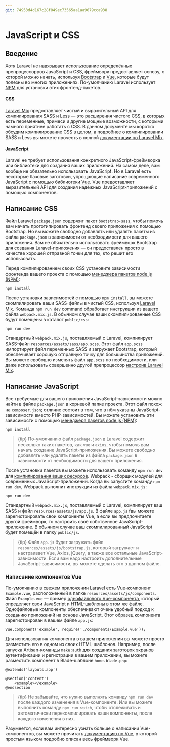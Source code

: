 ```yaml
---
git: 74953d4d167c28f849ec73565aa1aa9679cca938
---
```


# JavaScript и CSS 

<a name="introduction"></a>
## Введение

Хотя Laravel не навязывает использование определённых препроцессорров JavaScript и CSS, фреймворк предоставляет основу, с которой можно начать, используя [Bootstrap](https://getbootstrap.com/) и [Vue](https://vuejs.org), которые будут полезны во многих приложениях. По-умолчанию Laravel использует [NPM](https://www.npmjs.org) для установки этих фронтенд-пакетов.

#### CSS

[Laravel Mix](/docs/{{version}}/mix) предоставляет чистый и выразительный API для компилирования SASS и Less — это расширения чистого CSS, в которых есть переменные, примеси и другие мощные возможности, с которыми намного приятнее работать с CSS. В данном документе мы коротко обсудим компилирование CSS в целом, а подробнее о компилировании SASS и Less вы можете прочесть в полной [документации по Laravel Mix](/docs/{{version}}/mix).

#### JavaScript

Laravel не требует использования конкретного JavaScript-фреймворка или библиотеки для создания ваших приложений. На самом деле, вам вообще не обязательно использовать JavaScript. Но в Laravel есть некоторые базовые заготовки, упрощающие написание современного JavaScript с помощью библиотеки [Vue](https://vuejs.org). Vue предоставляет выразительный API для создания надёжных JavaScript-приложений с помощью компонентов.

<a name="writing-css"></a>
## Написание CSS

Файл Laravel `package.json` содержит пакет `bootstrap-sass`, чтобы помочь вам начать прототипировать фронтенд своего приложения с помощью Bootstrap. Но вы можете свободно добавлять или удалять пакеты из файла `package.json` в зависимости от необходимости для вашего приложения. Вам не обязательно использовать фреймворк Bootstrap для создания Laravel-приложения — он предоставлен просто в качестве хорошей отправной точки для тех, кто решит его использовать.

Перед компилированием своих CSS установите зависимости фронтенда вашего проекта с помощью [менеджера пакетов node.js (NPM)](https://www.npmjs.org):

    npm install

После установки зависимостей с помощью `npm install`, вы можете скомпилировать ваши SASS-файлы в чистый CSS, используя [Laravel Mix](/docs/{{version}}/mix#working-with-stylesheets). Команда `npm run dev` command обработает инструкции из вашего файла `webpack.mix.js`. В обычном случае ваши скомпилированные CSS будут помещены в каталог `public/css`:

    npm run dev

Стандартный `webpack.mix.js`, поставляемый с Laravel, компилирует SASS-файл `resources/assets/sass/app.scss`. Этот файл `app.scss` импортирует файл переменных SASS и загружает Bootstrap, который обеспечивает хорошую отправную точку для большинства приложений. Вы можете свободно изменять файл `app.scss` по необходимости, или даже использовать совершенно другой препроцессор [настроив Laravel Mix](/docs/{{version}}/mix).

<a name="writing-javascript"></a>
## Написание  JavaScript

Все требуемые для вашего приложения JavaScript-зависимости можно найти в файле `package.json` в корневой папке проекта. Этот файл похож на `composer.json`; отличие состоит в том, что в нём указаны JavaScript-зависимости вместо PHP-зависимостей. Вы можете установить эти зависимости с помощью [менеджера пакетов node.js (NPM)](https://www.npmjs.org):

    npm install

> {tip} По-умолчанию файл `package.json` в Laravel содержит несколько таких пакетов, как `vue` и `axios`, чтобы помочь вам начать создание JavaScript-приложения. Вы можете свободно добавлять или удалять пакеты из файла `package.json` в зависимости от необходимости для вашего приложения.

После установки пакетов вы можете использовать команду `npm run dev` для [компилирования ваших ресурсов](/docs/{{version}}/mix). Webpack - сборщик модулей для современных JavaScript-приложений. Когда вы запустите команду `npm run dev`, Webpack выполнит инструкции из файла `webpack.mix.js`:

    npm run dev

Стандартный `webpack.mix.js`, поставляемый с Laravel, компилирует ваш SASS и файл `resources/assets/js/app.js`. В файле `app.js` fвы можете зарегистрировать свои компоненты Vue, а если вы предпочитаете другой фреймворк, то настроить своё собственное JavaScript-приложение. В обычном случае ваш скомпилированный JavaScript будет помещён в папку `public/js`.

> {tip} Файл `app.js` будет загружать файл `resources/assets/js/bootstrap.js`, который загружает и настраивает Vue, Axios, jQuery, а также все остальные JavaScript-зависимости. Если вам надо настроить дополнительные JavaScript-зависимости, вы можете сделать это в данном файле.

<a name="writing-vue-components"></a>
### Написание компонентов Vue

По-умолчанию в свежем приложении Laravel есть Vue-компонент `Example.vue`, расположенный в папке `resources/assets/js/components`. Файл `Example.vue` — пример [однофайлового Vue-компонента](https://vuejs.org/guide/single-file-components), который определяет свои JavaScript и HTML-шаблоны в этом же файле. Однофайловые компоненты обеспечивают очень удобный подход к созданию приложений на основе JavaScript. Этот образец компонента зарегистрирован в вашем файле `app.js`:

    Vue.component('example', require('./components/Example.vue'));

Для использования компонента в вашем приложении вы можете просто разместить его в одном из своих HTML-шаблонов. Например, после запуска Artisan-команды `make:auth` для создания заготовок экранов аутентификации и регистрации в вашем приложении, вы можете разместить компонент в Blade-шаблоне `home.blade.php`:

    @extends('layouts.app')

    @section('content')
        <example></example>
    @endsection

> {tip} Не забывайте, что нужно выполнять команду `npm run dev` после каждого изменения в Vue-компоненте. Или вы можете выполнить команду `npm run watch`, чтобы отслеживать и автоматически перекомпилировать ваши компоненты, после каждого изменения в них.

Разумеется, если вам интересно узнать больше о написании Vue-компонентов, вы можете прочитать [документацию по Vue](https://ru.vuejs.org/guide/), в которой простым языком подробно описан весь фреймворк Vue.
